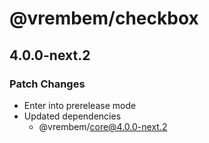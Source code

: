 # @vrembem/checkbox

## 4.0.0-next.2

### Patch Changes

- Enter into prerelease mode
- Updated dependencies
  - @vrembem/core@4.0.0-next.2
